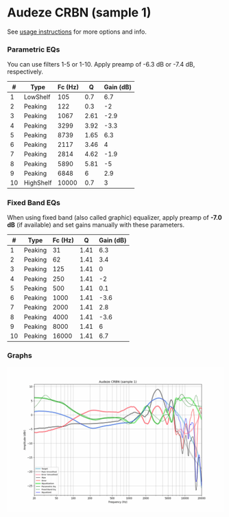 # Audeze CRBN (sample 1)
See [usage instructions](https://github.com/jaakkopasanen/AutoEq#usage) for more options and info.

### Parametric EQs
You can use filters 1-5 or 1-10. Apply preamp of -6.3 dB or -7.4 dB, respectively.

|   # | Type      |   Fc (Hz) |    Q |   Gain (dB) |
|-----|-----------|-----------|------|-------------|
|   1 | LowShelf  |       105 | 0.7  |         6.7 |
|   2 | Peaking   |       122 | 0.3  |        -2   |
|   3 | Peaking   |      1067 | 2.61 |        -2.9 |
|   4 | Peaking   |      3299 | 3.92 |        -3.3 |
|   5 | Peaking   |      8739 | 1.65 |         6.3 |
|   6 | Peaking   |      2117 | 3.46 |         4   |
|   7 | Peaking   |      2814 | 4.62 |        -1.9 |
|   8 | Peaking   |      5890 | 5.81 |        -5   |
|   9 | Peaking   |      6848 | 6    |         2.9 |
|  10 | HighShelf |     10000 | 0.7  |         3   |

### Fixed Band EQs
When using fixed band (also called graphic) equalizer, apply preamp of **-7.0 dB** (if available) and set gains manually with these parameters.

|   # | Type    |   Fc (Hz) |    Q |   Gain (dB) |
|-----|---------|-----------|------|-------------|
|   1 | Peaking |        31 | 1.41 |         6.3 |
|   2 | Peaking |        62 | 1.41 |         3.4 |
|   3 | Peaking |       125 | 1.41 |         0   |
|   4 | Peaking |       250 | 1.41 |        -2   |
|   5 | Peaking |       500 | 1.41 |         0.1 |
|   6 | Peaking |      1000 | 1.41 |        -3.6 |
|   7 | Peaking |      2000 | 1.41 |         2.8 |
|   8 | Peaking |      4000 | 1.41 |        -3.6 |
|   9 | Peaking |      8000 | 1.41 |         6   |
|  10 | Peaking |     16000 | 1.41 |         6.7 |

### Graphs
![](./Audeze%20CRBN%20(sample%201).png)
